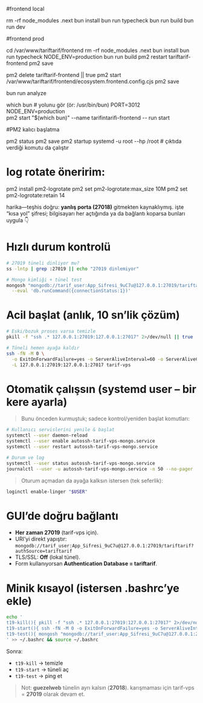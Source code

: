 

#frontend  local 

rm -rf node_modules  .next
bun install
bun run typecheck
bun run build
bun run dev





#frontend  prod

cd /var/www/tariftarif/frontend
rm -rf node_modules  .next
bun install
bun run typecheck
NODE_ENV=production bun run build
pm2 restart tariftarif-frontend
pm2 save


pm2 delete tariftarif-frontend || true
pm2 start /var/www/tariftarif/frontend/ecosystem.frontend.config.cjs
pm2 save




bun run analyze

which bun         # yolunu gör (ör: /usr/bin/bun)
PORT=3012 NODE_ENV=production \
pm2 start "$(which bun)" --name tarifintarifi-frontend -- run start


#PM2 kalıcı başlatma

pm2 status
pm2 save
pm2 startup systemd -u root --hp /root   # çıktıda verdiği komutu da çalıştır
# log rotate öneririm:
pm2 install pm2-logrotate
pm2 set pm2-logrotate:max_size 10M
pm2 set pm2-logrotate:retain 14



harika—teşhis doğru: **yanlış porta (27018)** gitmekten kaynaklıymış.
işte “kısa yol” şifresi; bilgisayarı her açtığında ya da bağlantı koparsa bunları uygula 👇

# Hızlı durum kontrolü

```bash
# 27019 tüneli dinliyor mu?
ss -lntp | grep :27019 || echo "27019 dinlemiyor"

# Mongo kimliği + tünel test
mongosh "mongodb://tarif_user:App_Sifresi_9uC7u@127.0.0.1:27019/tariftarif?authSource=tariftarif" \
  --eval 'db.runCommand({connectionStatus:1})'
```

# Acil başlat (anlık, 10 sn’lik çözüm)

```bash
# Eski/bozuk proses varsa temizle
pkill -f "ssh .* 127.0.0.1:27019:127.0.0.1:27017" 2>/dev/null || true

# Tüneli hemen ayağa kaldır
ssh -fN -M 0 \
  -o ExitOnForwardFailure=yes -o ServerAliveInterval=60 -o ServerAliveCountMax=3 \
  -L 127.0.0.1:27019:127.0.0.1:27017 tarif-vps
```

# Otomatik çalışsın (systemd user – bir kere ayarla)

> Bunu önceden kurmuştuk; sadece kontrol/yeniden başlat komutları:

```bash
# Kullanıcı servislerini yenile & başlat
systemctl --user daemon-reload
systemctl --user enable autossh-tarif-vps-mongo.service
systemctl --user restart autossh-tarif-vps-mongo.service

# Durum ve log
systemctl --user status autossh-tarif-vps-mongo.service
journalctl --user -u autossh-tarif-vps-mongo.service -n 50 --no-pager
```

> Oturum açmadan da ayağa kalksın istersen (tek seferlik):

```bash
loginctl enable-linger "$USER"
```

# GUI’de doğru bağlantı

* **Her zaman 27019** (tarif-vps için).
* URI’yi direkt yapıştır:
  `mongodb://tarif_user:App_Sifresi_9uC7u@127.0.0.1:27019/tariftarif?authSource=tariftarif`
* TLS/SSL: **Off** (lokal tünel).
* Form kullanıyorsan **Authentication Database = tariftarif**.

# Minik kısayol (istersen .bashrc’ye ekle)

```bash
echo '
t19-kill(){ pkill -f "ssh .* 127.0.0.1:27019:127.0.0.1:27017" 2>/dev/null || true; }
t19-start(){ ssh -fN -M 0 -o ExitOnForwardFailure=yes -o ServerAliveInterval=60 -o ServerAliveCountMax=3 -L 127.0.0.1:27019:127.0.0.1:27017 tarif-vps; }
t19-test(){ mongosh "mongodb://tarif_user:App_Sifresi_9uC7u@127.0.0.1:27019/tariftarif?authSource=tariftarif" --eval "db.runCommand({ping:1})"; }
' >> ~/.bashrc && source ~/.bashrc
```

Sonra:

* `t19-kill` → temizle
* `t19-start` → tüneli aç
* `t19-test` → ping et

> Not: **guezelweb** tünelin ayrı kalsın (**27018**). karışmaması için tarif-vps = **27019** olarak devam et.
